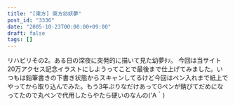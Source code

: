 ```yaml
---
title: "[東方] 東方幼妖夢"
post_id: "3336"
date: "2005-10-23T00:00:00+09:00"
draft: false
tags: []
---
```



リハビリその2。ある日の深夜に突発的に描いて見た幼夢ﾀｿ。 今回は当サイト20万アクセス記念イラストにしようってことで最後まで仕上げてみました。いつもは鉛筆書きの下書き状態からスキャンしてるけど今回はペン入れまで紙上でやってから取り込んでみた。もう3年ぶりなだけあってGペンが錆びてだめになってたので丸ペンで代用したらやたら硬いのなんの('A｀)
